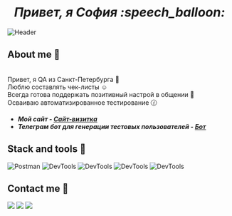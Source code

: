 <h1 align="center"> <i> Привет, я София :speech_balloon: </i> </h1> 

![Header](https://github.com/sofiyateyakashi/sofiyateyakashi/blob/main/assets/qaheader4635.gif)

## About me :sunflower:

<br>Привет, я QA из Санкт-Петербурга :yellow_heart:
<br> Люблю составлять чек-листы :relaxed:
<br> Всегда готова поддержать позитивный настрой в общении :green_heart:
<br> Осваиваю автоматизированное тестирование :clock130:
<i><b>
+ Мой сайт - [Сайт-визитка](https://github.com/sofiyateyakashi/CV)
+ Телеграм бот для генерации тестовых пользователей - [Бот](https://t.me/sofiya_usersgeneration_bot)
</i></b>

 
## Stack and tools :gem:

![Postman](https://img.shields.io/badge/-Postman-000010?style=for-the-badge&logo=postman)
![DevTools](https://img.shields.io/badge/-Devtools-000010?style=for-the-badge)
![DevTools](https://img.shields.io/badge/-MySQL-000010?style=for-the-badge)
![DevTools](https://img.shields.io/badge/-Kibana-000010?style=for-the-badge)
![DevTools](https://img.shields.io/badge/-Charles-000010?style=for-the-badge)

## Contact me :email:

[<img src="https://img.shields.io/badge/Gmail-white?style=for-the-badge&logo=gmail" />](https://sona20024@gmail.com
)
[<img src="https://img.shields.io/badge/Telegram-2CA5E0?style=for-the-badge&logo=telegram&logoColor=white" />](https://t.me/sofiyateyakashi)
[<img src="https://img.shields.io/badge/VK-blue?style=for-the-badge&logo=vk" />](https://vk.com/sofiyatetsuya)






